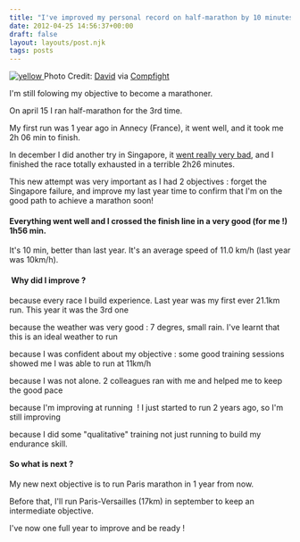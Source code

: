 ```yaml
---
title: "I've improved my personal record on half-marathon by 10 minutes !"
date: 2012-04-25 14:56:37+00:00
draft: false
layout: layouts/post.njk
tags: posts
---
```


[![yellow](http://farm1.staticflickr.com/42/84202849_dbaab9ec15.jpg)
](http://www.flickr.com/photos/85494010@N00/84202849/)
Photo Credit: [David](http://www.flickr.com/photos/85494010@N00/84202849/) via [Compfight](http://www.compfight.com/)



I'm still folowing my objective to become a marathoner.

On april 15 I ran half-marathon for the 3rd time.

My first run was 1 year ago in Annecy (France), it went well, and it took me 2h 06 min to finish.

In december I did another try in Singapore, it [went really very bad](http://laurentmaumet.com/english/one-day-ill-be-a-marathoner-today-i-failed-but-i-did-not-give-up/), and I finished the race totally exhausted in a terrible 2h26 minutes.

This new attempt was very important as I had 2 objectives : forget the Singapore failure, and improve my last year time to confirm that I'm on the good path to achieve a marathon soon!


#### Everything went well and I crossed the finish line in a very good (for me !) 1h56 min.


It's 10 min, better than last year. It's an average speed of 11.0 km/h (last year was 10km/h).


####  Why did I improve ?


because every race I build experience. Last year was my first ever 21.1km run. This year it was the 3rd one

because the weather was very good : 7 degres, small rain. I've learnt that this is an ideal weather to run

because I was confident about my objective : some good training sessions showed me I was able to run at 11km/h

because I was not alone. 2 colleagues ran with me and helped me to keep the good pace

because I'm improving at running  ! I just started to run 2 years ago, so I'm still improving

because I did some "qualitative" training not just running to build my endurance skill.


#### So what is next ?


My new next objective is to run Paris marathon in 1 year from now.

Before that, I'll run Paris-Versailles (17km) in september to keep an intermediate objective.

I've now one full year to improve and be ready !


